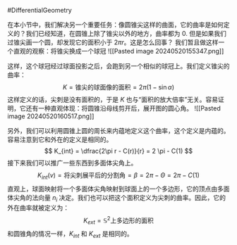 #DifferentialGeometry 

在本小节中，我们解决另一个重要任务：像圆锥尖这样的曲面，它的曲率是如何定义的？我们已经知道，在圆锥上除了锥尖以外的地方，曲率都为 0. 但是如果我们过锥尖画一个圆，却发现它的面积小于 $2\pi r$。这是怎么回事？
我们暂且做这样一个直观的观察：将锥尖换成一个球冠
![[Pasted image 20240520155347.png]]

这样，这个球冠经过球面投影之后，会跑到另一个相似的球冠上。我们定义锥尖的曲率：
$$
K = \text{锥尖的球面像的面积} = 2\pi (1 - \sin  \alpha )
$$
这样定义的话，尖刺是没有面积的，于是 $K$ 也与“面积的放大倍率”无关。容易证明，它还有一种直观体现：将圆锥沿母线剪开后，展开图的圆心角。
![[Pasted image 20240520160517.png]]

另外，我们可以利用圆锥上圆的周长来内蕴地定义这个曲率，这个定义是内蕴的。容易注意到它和外在的定义是相同的。
$$
K_{int} = \dfrac{2\pi r - C(r)}{r} = 2 \pi - C(1)
$$
接下来我们可以推广一些东西到多面体尖角上。
$$
K_{int}(v) = \text{将尖刺展平后的分割角} = \beta = 2\pi - \Theta  = 2\pi  - C(1)
$$
直观上，球面映射将一个多面体尖角映射到球面上的一个多边形，它的顶点由多面体尖角的法向量 $n_{i}$ 决定。我们也可以把这个面积定义为尖刺的曲率。因此，它的外在曲率就被定义为：
$$
K_{ext} = \mathbb{S}^{2}\text{上多边形的面积}
$$
和圆锥角的情况一样，$K_{int}$ 和 $K_{ext}$ 是相同的。
